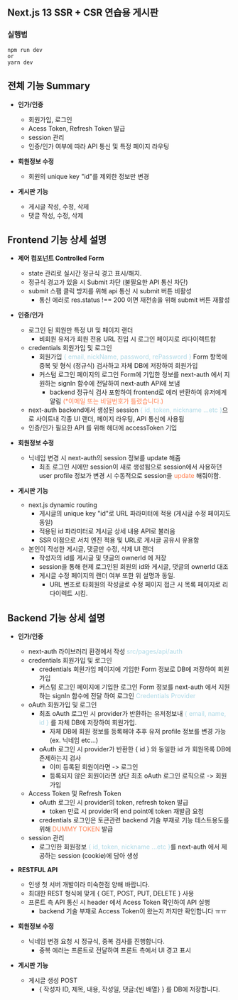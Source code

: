 ## Next.js 13 SSR + CSR 연습용 게시판

### 실행법

```
npm run dev
or
yarn dev
```

## 전체 기능 Summary

- **인가/인증**

  - 회원가입, 로그인
  - Acess Token, Refresh Token 발급
  - session 관리
  - 인증/인가 여부에 따라 API 통신 및 특정 페이지 라우팅

- **회원정보 수정**

  - 회원의 unique key "id"를 제외한 정보만 변경

- **게시판 기능**

  - 게시글 작성, 수정, 삭제
  - 댓글 작성, 수정, 삭제

## Frontend 기능 상세 설명

- **제어 컴포넌트 Controlled Form**

  - state 관리로 실시간 정규식 경고 표시/해지.
  - 정규식 경고가 있을 시 Submit 차단 (불필요한 API 통신 차단)
  - submit 스팸 클릭 방지를 위해 api 통신 시 submit 버튼 비활성
    - 통신 에러로 res.status !== 200 이면 재전송을 위해 submit 버튼 재활성

- **인증/인가**

  - 로그인 된 회원만 특정 UI 및 페이지 랜더
    - 비회원 유저가 회원 전용 URL 진입 시 로그인 페이지로 리다이렉트함
  - credentials 회원가입 및 로그인
    - 회원가입 <span style="color:#ADD8E6">{ email, nickName, password, rePassword }</span> Form 항목에 중복 및 형식 (정규식) 검사하고
      자체 DB에 저장하여 회원가입
    - 커스텀 로그인 페이지의 로그인 Form에 기입한 정보를 next-auth 에서 지원하는 signIn 함수에 전달하여
      next-auth API에 보냄
      - backend 정규식 검사 포함하여 frontend로 에러 반환하여 유저에게 알림 <span style="color: coral">(\*이메일 또는 비밀번호가 틀렸습니다.)</span>
  - next-auth backend에서 생성된 session <span style="color:#ADD8E6">{ id, token, nickname ...etc }</span>으로 사이트내 각종 UI 랜더,
    페이지 라우팅, API 통신에 사용됨
  - 인증/인가 필요한 API 를 위해 헤더에 accessToken 기입

- **회원정보 수정**

  - 닉네임 변경 시 next-auth의 session 정보를 update 해줌
    - 최초 로그인 시에만 session이 새로 생성됨으로 session에서 사용하던 user profile 정보가 변경 시 수동적으로 session을
      <span style="color: coral">update</span> 해줘야함.

- **게시판 기능**

  - next.js dynamic routing
    - 게시글의 unique key "id"로 URL 파라미터에 적용 (게시글 수정 페이지도 동일)
    - 적용된 id 파라미터로 게시글 상세 내용 API로 불러옴
    - SSR 이점으로 서치 엔진 적용 및 URL로 게시글 공유시 유용함
  - 본인이 작성한 게시글, 댓글만 수정, 삭제 UI 랜더
    - 작성자의 id를 게시글 및 댓글의 ownerId 에 저장
    - session을 통해 현제 로그인된 회원의 id와 게시글, 댓글의 ownerId 대조
    - 게시글 수정 페이지의 랜더 여부 또한 위 설명과 동일.
      - URL 변조로 타회원의 작성글로 수정 페이지 접근 시 목록 페이지로 리다이렉트 시킴.

## Backend 기능 상세 설명

- **인가/인증**

  - next-auth 라이브러리 환경에서 작성 <span style="color:#ADD8E6">src/pages/api/auth</span>
  - credentials 회원가입 및 로그인
    - credentials 회원가입 페이지에 기입한 Form 정보로 DB에 저장하여 회원가입
    - 커스텀 로그인 페이지에 기입한 로그인 Form 정보를 next-auth 에서 지원하는 signIn 함수에 전달 하여 로그인
      <span style="color:#ADD8E6">Credentials Provider</span>
  - oAuth 회원가입 및 로그인
    - 최초 oAuth 로그인 시 provider가 반환하는 유저정보내 <span style="color:#ADD8E6">{ email, name, id }</span>
      를 자체 DB에 저장하여 회원가입.
      - 자체 DB에 회원 정보를 등록해야 추후 유저 profile 정보를 변경 가능 (ex. 닉네임 etc...)
    - oAuth 로그인 시 provider가 반환한 { id } 와 동일한 id 가 회원목록 DB에 존제하는지 검사
      - 이미 등록된 회원이라면 -> 로그인
      - 등록되지 않은 회원이라면 상단 최초 oAuth 로그인 로직으로 -> 회원가입
  - Access Token 및 Refresh Token
    - oAuth 로그인 시 provider의 token, refresh token 발급
      - token 만료 시 provider의 end point에 token 재발급 요청
    - credentials 로그인은 토큰관련 backend 기술 부재로 기능 테스트용도를 위해 <span style="color: coral">DUMMY TOKEN</span> 발급
  - session 관리
    - 로그인한 회원정보 <span style="color:#ADD8E6">{ id, token, nickname ...etc }</span>를 next-auth 에서 제공하는 session (cookie)에 담아 생성

- **RESTFUL API**

  - 인생 첫 서버 개발이라 미숙한점 양해 바랍니다.
  - 최대한 REST 형식에 맞게 { GET, POST, PUT, DELETE } 사용
  - 프론트 측 API 통신 시 header 에서 Acess Token 확인하여 API 실행
    - backend 기술 부재로 Access Token이 왔는지 까지만 확인합니다 ㅠㅠ

- **회원정보 수정**

  - 닉네임 변경 요청 시 정규식, 중복 검사를 진행합니다.
    - 중복 에러는 프론트로 전달하여 프론트 측에서 UI 경고 표시

- **게시판 기능**

  - 게시글 생성 POST
    - { 작성자 ID, 제목, 내용, 작성일, 댓글:{빈 배열} } 를 DB에 저장합니다.
